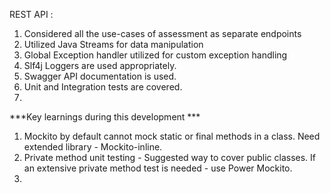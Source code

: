 REST API :
1. Considered all the use-cases of assessment as separate endpoints
2. Utilized Java Streams for data manipulation
3. Global Exception handler utilized for custom exception handling
4. Slf4j Loggers are used appropriately.
5. Swagger API documentation is used.
6. Unit and Integration tests are covered.
7. 



***Key learnings during this development ***
1. Mockito by default cannot mock static or final methods in a class. Need extended library - Mockito-inline.
2. Private method unit testing - Suggested way to cover public classes. If an extensive private method test is needed - use Power Mockito.
3. 
